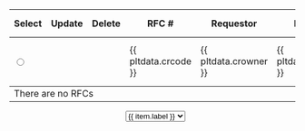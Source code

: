 <div class="table-wrapper p-3">
  <table class="fl-table" style="width:100%;margin-left:-1%">
    <!-- Table Header -->
    <thead *ngIf="ischangeanalyst" class="table-head">
      <tr class="border-bottom">
        <th style="width:5%">Select</th>
        <th style="width:5%">Update</th>
        <th style="width:5%">Delete</th>
        <th style="width:10%">RFC #</th>
        <th style="width:10%">Requestor</th>
        <th style="width:20%">Description</th>
        <th style="width:10%">Stage</th>
        <th style="width:10%">RFC Status</th>
        <th style="width:5%">Type</th>
        <th style="width:5%">Classifications</th>
        <th style="width:5%">RFC Date</th>
        <th style="width:5%">Expected Date of Completion</th>
        <th style="width:5%">Task Count</th>
      </tr>
    </thead>
    <!-- Table Body -->
    <tbody *ngIf="ischangeanalyst && filtersdata.length > 0; else noData">
      <tr class="tr-body" *ngFor="let pltdata of filtersdata | paginate:{ itemsPerPage: noOfRows, currentPage: pagesize }">
        <td><input type="radio" (click)="onRadioSelect(pltdata)" name="one" id="one" /></td>
        <td>
          <a href="" *ngIf="pltdata.status !== 'Cancelled'" (click)="onRadio(pltdata)" routerLink="/executive/{{ pltdata.itcrid }}/edit">
            <i class="fa fa-pencil-square-o" aria-hidden="true"></i>
          </a>
        </td>
        <td>
          <i *ngIf="pltdata.status !== 'Cancelled' && pltdata.status === 'Draft'" class="fa fa-trash" aria-hidden="true" (click)="deleteRow(pltdata.itcrid)"></i>
        </td>
        <td>{{ pltdata.crcode }}</td>
        <td>{{ pltdata.crowner }}</td>
        <td>{{ pltdata.changeDesc }}</td>
        <td>{{ pltdata.stage }}</td>
        <td [ngSwitch]="pltdata.status.trim()">
          <!-- ngSwitch Cases for different status colors -->
        </td>
        <td>{{ pltdata.categoryName }}</td>
        <td>{{ pltdata.classificationName }}</td>
        <td>{{ pltdata.crdate | date:'dd-MM-yyyy' }}</td>
        <td>{{ pltdata.estimatedDateCompletion | date:'dd-MM-yyyy' }}</td>
        <td>{{ pltdata.taskcount }}</td>
      </tr>
    </tbody>
    <!-- No Data Template -->
    <ng-template #noData>
      <tr *ngIf="ischangeanalyst">
        <td colspan="13">There are no RFCs</td>
      </tr>
    </ng-template>
  </table>

  <!-- Pagination Section -->
  <div class="pagination" style="display:flex;justify-content:center;">
    <pagination-template #p="paginationApi" (pageChange)="pageChangeForTable1($event)">
      <select name="pageToggle" id="pageToggle" [(ngModel)]="pagesize" (change)="pageChangeForTable1($event.target.value)">
        <ng-container *ngFor="let item of createRangeForTable1(p.getLastPage())">
          <option [value]="item.value">{{ item.label }}</option>
        </ng-container>
      </select>
    </pagination-template>
  </div>
</div>
